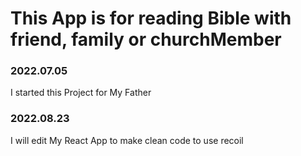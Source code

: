 # This App is for reading Bible with friend, family or churchMember

### 2022.07.05

I started this Project for My Father

### 2022.08.23

I will edit My React App to make clean code to use recoil

